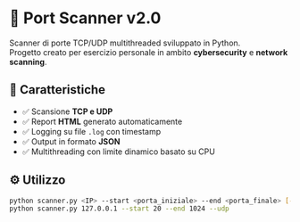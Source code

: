 # 🔎 Port Scanner v2.0

Scanner di porte TCP/UDP multithreaded sviluppato in Python.  
Progetto creato per esercizio personale in ambito **cybersecurity** e **network scanning**.

## 🚀 Caratteristiche
- ✅ Scansione **TCP e UDP**
- ✅ Report **HTML** generato automaticamente
- ✅ Logging su file `.log` con timestamp
- ✅ Output in formato **JSON**
- ✅ Multithreading con limite dinamico basato su CPU

## ⚙️ Utilizzo

```bash
python scanner.py <IP> --start <porta_iniziale> --end <porta_finale> [--udp]
python scanner.py 127.0.0.1 --start 20 --end 1024 --udp

